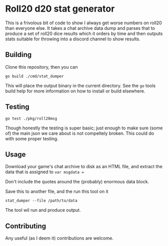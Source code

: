 # Roll20 d20 stat generator
This is a frivolous bit of code to show I always get worse numbers on roll20 than everyone else. It takes a chat archive data dump and parses that to produce a set of roll20 dice results which it orders by time and then outputs stats suitable for throwing into a discord channel to show results.

## Building

Clone this repository, then you can

`go build ./cmd/stat_dumper`

This will place the output binary in the current directory. See the `go` tools build help for more information on how to install or build elsewhere. 

## Testing

`go test ./pkg/roll20msg`

Though honestly the testing is super basic; just enough to make sure (some of) the main json we care about is not compeltely broken. This could do with some proper testing.

## Usage

Download your game's chat archive to disk as an HTML file, and extract the data that is assigned to
`var msgdata =`

Don't include the quotes around the (probably) enormous data block.

Save this to another file, and the run this tool on it 

`stat_dumper --file /path/to/data`

The tool wil run and produce output.


## Contributing

Any useful (as I deem it) contributions are welcome.
